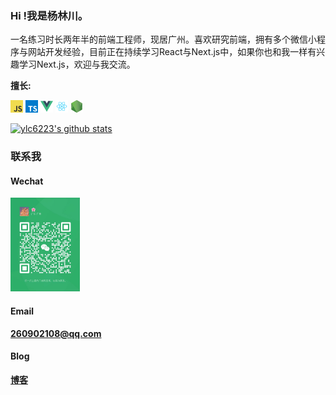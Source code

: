 ### Hi !我是杨林川。
一名练习时长两年半的前端工程师，现居广州。喜欢研究前端，拥有多个微信小程序与网站开发经验，目前正在持续学习React与Next.js中，如果你也和我一样有兴趣学习Next.js，欢迎与我交流。



**擅长:**

<code><img height="20" src="https://raw.githubusercontent.com/github/explore/80688e429a7d4ef2fca1e82350fe8e3517d3494d/topics/javascript/javascript.png"/></code>
<code><img height="20" src="https://raw.githubusercontent.com/github/explore/80688e429a7d4ef2fca1e82350fe8e3517d3494d/topics/typescript/typescript.png"/></code>
<code><img height="20" src="https://raw.githubusercontent.com/github/explore/80688e429a7d4ef2fca1e82350fe8e3517d3494d/topics/vue/vue.png"/></code>
<code><img height="20" src="https://raw.githubusercontent.com/github/explore/80688e429a7d4ef2fca1e82350fe8e3517d3494d/topics/react/react.png"/></code>
<code><img height="20" src="https://raw.githubusercontent.com/github/explore/80688e429a7d4ef2fca1e82350fe8e3517d3494d/topics/nodejs/nodejs.png"/></code>



[![ylc6223's github stats](https://github-readme-stats.vercel.app/api?username=ylc6223)](https://github.com/anuraghazra/github-readme-stats)

### 联系我

#### Wechat

<img height="150" src="./WechatIMG11.jpg" />

#### Email
**260902108@qq.com**
#### Blog
**[博客](https://ylc6223.site)**
